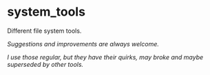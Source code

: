 
# system_tools

Different file system tools.


*Suggestions and improvements are always welcome.*

*I use those regular, but they have their quirks, may broke and maybe superseded by other tools.*
